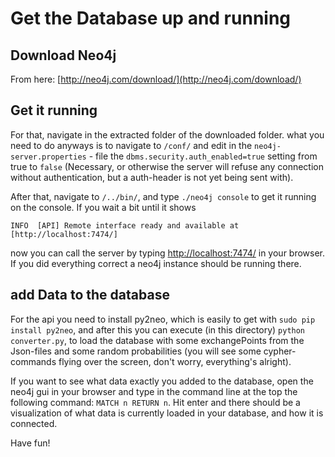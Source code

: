 # Get the Database up and running

## Download Neo4j
From here: [http://neo4j.com/download/](http://neo4j.com/download/)

## Get it running
For that, navigate in the extracted folder of the downloaded folder.
what you need to do anyways is to navigate to `/conf/` and edit in the 
`neo4j-server.properties` - file the `dbms.security.auth_enabled=true` 
setting from true to `false` (Necessary, or otherwise the server will 
refuse any connection without authentication, but a auth-header is 
not yet being sent with).

After that, navigate to `/../bin/`, and type `./neo4j console` to 
get it running on the console. If you wait a bit until it shows 

`INFO  [API] Remote interface ready and available at [http://localhost:7474/]`

now you can call the server by typing [http://localhost:7474/](http://localhost:7474/)
in your browser. If you did everything correct a neo4j instance should be running there.

## add Data to the database
For the api you need to install py2neo, which is easily to get with 
`sudo pip install py2neo`, and after this you can execute (in this directory) 
`python converter.py`, to load the database with some exchangePoints from the 
Json-files and some random probabilities (you will see some cypher-commands 
flying over the screen, don't worry, everything's alright).

If you want to see what data exactly you added to the database, open the neo4j gui 
in your browser and type in the command line at the top the following command:
`MATCH n RETURN n`. Hit enter and there should be a visualization of what data 
is currently loaded in your database, and how it is connected.

Have fun!
